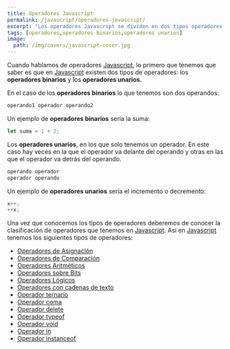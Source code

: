 ```yaml
---
title: Operadores Javascript
permalink: /javascript/operadores-javascript/
excerpt: "Los operadores Javascript se dividen en dos tipos operadores binarios y operadores unarios."
tags: [operadores,operadores binarios,operadores unarios]
image:
  path: /img/covers/javascript-cover.jpg
---
```


Cuando hablamos de operadores [Javascript](https://www.manualweb.net/javascript/), lo primero que tenemos que saber es que en [Javascript](https://www.manualweb.net/javascript/) existen dos tipos de operadores: los **operadores binarios** y los **operadores unarios.**


En el caso de los **operadores binarios** lo que tenemos son dos operandos:


```javascript
operando1 operador operando2
```


Un ejemplo de **operadores binarios** sería la suma:


```javascript
let suma = 1 + 2;
```


Los **operadores unarios**, en los que solo tenemos un operador. En este caso hay veces en la que el operador va delante del operando y otras en las que el operador va detrás del operando.


```javascript
operando operador
operador operando
```


Un ejemplo de **operadores unarios** sería el incremento o decremento:


```javascript
x++;
++x;
```


Una vez que conocemos los tipos de operadores deberemos de conocer la clasificación de operadores que tenemos en [Javascript](https://www.manualweb.net/javascript/). Así en [Javascript](https://www.manualweb.net/javascript/) tenemos los siguientes tipos de operadores:

- [Operadores de Asignación](https://www.manualweb.net/javascript/operadores-de-asignacion/)
- [Operadores de Comparación](https://www.manualweb.net/javascript/operadores-de-comparacion/)
- [Operadores Aritméticos](https://www.manualweb.net/javascript/operadores-aritmeticos/)
- [Operadores sobre Bits](https://www.manualweb.net/javascript/operadores-aritmeticos/)
- [Operadores Lógicos](https://www.manualweb.net/javascript/operadores-logicos/)
- [Operadores con cadenas de texto](https://www.manualweb.net/javascript/otros-operadores-javascript/#operadores-de-cadenas)
- [Operador ternario](https://www.manualweb.net/javascript/otros-operadores-javascript/#operador-ternario)
- [Operador coma](https://www.manualweb.net/javascript/otros-operadores-javascript/#operador-coma)
- [Operador delete](https://www.manualweb.net/javascript/otros-operadores-javascript/#operador-delete)
- [Operador typeof](https://www.manualweb.net/javascript/otros-operadores-javascript/#operador-typeof)
- [Operador void](https://www.manualweb.net/javascript/otros-operadores-javascript/#operador-void)
- [Operador in](https://www.manualweb.net/javascript/otros-operadores-javascript/#operador-in)
- [Operador instanceof](https://www.manualweb.net/javascript/otros-operadores-javascript/#operador-instanceof)
